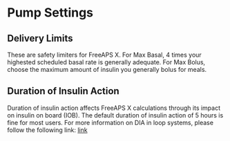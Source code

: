 # Pump Settings

## Delivery Limits
These are safety limiters for FreeAPS X. For Max Basal, 4 times your highested scheduled basal rate is generally adequate. For Max Bolus, choose the maximum amount of insulin you generally bolus for meals. 

## Duration of Insulin Action
Duration of insulin action affects FreeAPS X calculations through its impact on insulin on board (IOB). The default duration of insulin action of 5 hours is fine for most users. For more information on DIA in loop systems, please follow the following link: [link](https://www.diabettech.com/insulin/why-we-are-regularly-wrong-in-the-duration-of-insulin-action-dia-times-we-use-and-why-it-matters/)